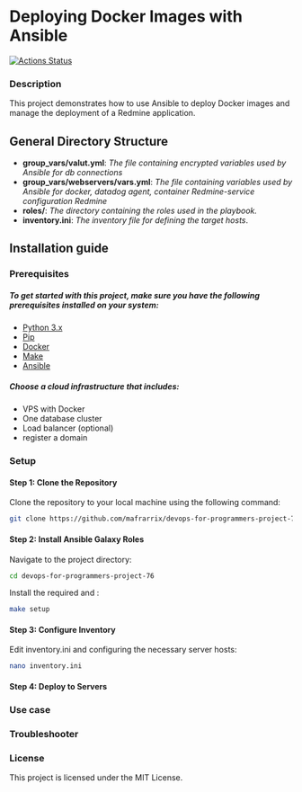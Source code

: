 # Deploying Docker Images with Ansible
[![Actions Status](https://github.com/mafrarrix/devops-for-programmers-project-76/actions/workflows/hexlet-check.yml/badge.svg)](https://github.com/mafrarrix/devops-for-programmers-project-76/actions)

### Description
This project demonstrates how to use Ansible to deploy Docker images and manage the deployment of a Redmine application.

## General Directory Structure
- **group_vars/valut.yml**: *The file containing encrypted variables used by Ansible for db connections*
- **group_vars/webservers/vars.yml**: *The file containing variables used by Ansible for docker, datadog agent, container Redmine-service configuration Redmine*
- **roles/**: *The directory containing the roles used in the playbook.*
- **inventory.ini**: *The inventory file for defining the target hosts*.

## Installation guide

### Prerequisites

##### To get started with this project, make sure you have the following prerequisites installed on your system:

- [Python 3.x](https://www.python.org/downloads/)
- [Pip](https://pip.pypa.io/en/stable/installation/) 
- [Docker](https://docs.docker.com/get-docker/)
- [Make](https://www.gnu.org/software/make/)
- [Ansible](https://docs.ansible.com/ansible/latest/installation_guide/intro_installation.html)

##### Choose a cloud infrastructure that includes:
- VPS with Docker
- One database cluster
- Load balancer (optional)
- register a domain

### Setup

#### Step 1: Clone the Repository

Clone the repository to your local machine using the following command:

```bash
git clone https://github.com/mafrarrix/devops-for-programmers-project-76.git
```

#### Step 2: Install Ansible Galaxy Roles

Navigate to the project directory:

```bash
cd devops-for-programmers-project-76
```

Install the required and :

```bash
make setup
```

#### Step 3: Configure Inventory

Edit inventory.ini and configuring the necessary server hosts:

```bash
nano inventory.ini
```

#### Step 4: Deploy to Servers

### Use case
### Troubleshooter
### License
This project is licensed under the MIT License.